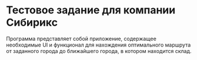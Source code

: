 # Тестовое задание для компании Сибирикс
Программа представляет собой приложение, содержащее необходимые UI и функционал для нахождения оптимального маршрута от заданного города до ближайшего города, в котором находится склад.
